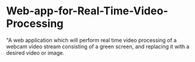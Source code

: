 # Web-app-for-Real-Time-Video-Processing
"A web application which will perform real time video processing of a webcam video stream consisting of a green screen, and replacing it with a desired video or image.
